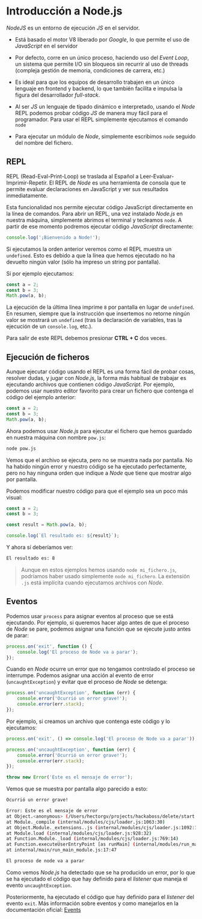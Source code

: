 # Introducción a Node.js

_NodeJS_ es un entorno de ejecución _JS_ en el servidor.

-   Está basado el motor V8 liberado por _Google_, lo que permite el uso de _JavaScript_ en el servidor

-   Por defecto, corre en un único proceso, haciendo uso del _Event Loop_, un sistema que permite I/O sin bloqueos sin recurrir al uso de threads (compleja gestión de memoria, condiciones de carrera, etc.)

-   Es ideal para que los equipos de desarrollo trabajen en un único lenguaje en frontend y backend, lo que también facilita e impulsa la figura del desarrollador _full-stack_.

-   Al ser _JS_ un lenguaje de tipado dinámico e interpretado, usando el _Node_ REPL podemos probar código _JS_ de manera muy fácil para el programador. Para usar el REPL simplemente ejecutamos el comando `node`

-   Para ejecutar un módulo de _Node_, simplemente escribimos `node` seguido del nombre del fichero.

## REPL

REPL (Read-Eval-Print-Loop) se traslada al Español a Leer-Evaluar-Imprimir-Repetir. El REPL de _Node_ es una herramienta de consola que te permite evaluar declaraciones en JavaScript y ver sus resultados inmediatamente.

Esta funcionalidad nos permite ejecutar código JavaScript directamente en la línea de comandos. Para abrir un REPL, una vez instalado _Node.js_ en nuestra máquina, simplemente abrimos el terminal y tecleamos `node`. A partir de ese momento podremos ejecutar código _JavaScript_ directamente:

```javascript
console.log('¡Bienvenido a Node!');
```

Si ejecutamos la orden anterior veremos como el REPL muestra un `undefined`. Esto es debido a que la línea que hemos ejecutado no ha devuelto ningún valor (sólo ha impreso un string por pantalla).

Si por ejemplo ejecutamos:

```javascript
const a = 2;
const b = 3;
Math.pow(a, b);
```

La ejecución de la última línea imprime `8` por pantalla en lugar de `undefined`. En resumen, siempre que la instrucción que insertemos no retorne ningún valor se mostrará un `undefined` (tras la declaración de variables, tras la ejecución de un `console.log`, etc.).

Para salir de este REPL debemos presionar **CTRL + C** dos veces.

## Ejecución de ficheros

Aunque ejecutar código usando el REPL es una forma fácil de probar cosas, resolver dudas, y jugar con _Node.js_, la forma más habitual de trabajar es ejecutando archivos que contienen código _JavaScript_. Por ejemplo, podemos usar nuestro editor favorito para crear un fichero que contenga el código del ejemplo anterior:

```javascript
const a = 2;
const b = 3;
Math.pow(a, b);
```

Ahora podemos usar _Node.js_ para ejecutar el fichero que hemos guardado en nuestra máquina con nombre `pow.js`:

```bash
node pow.js
```

Vemos que el archivo se ejecuta, pero no se muestra nada por pantalla. No ha habido ningún error y nuestro código se ha ejecutado perfectamente, pero no hay ninguna orden que indique a _Node_ que tiene que mostrar algo por pantalla.

Podemos modificar nuestro código para que el ejemplo sea un poco más visual:

```javascript
const a = 2;
const b = 3;

const result = Math.pow(a, b);

console.log(`El resultado es: ${result}`);
```

Y ahora sí deberíamos ver:

```bash
El resultado es: 8
```

> Aunque en estos ejemplos hemos usando `node mi_fichero.js`, podríamos haber usado simplemente `node mi_fichero`. La extensión `.js` está implícita cuando ejecutamos archivos con _Node_.

## Eventos

Podemos usar `process` para asignar eventos al proceso que se está ejecutando. Por ejemplo, si queremos hacer algo antes de que el proceso de _Node_ se pare, podemos asignar una función que se ejecute justo antes de parar:

```javascript
process.on('exit', function () {
    console.log('El proceso de Node va a parar');
});
```

Cuando en _Node_ ocurre un error que no tengamos controlado el proceso se interrumpe. Podemos asignar una acción al evento de error (`uncaughtException`) y evitar que el proceso de _Node_ se detenga:

```javascript
process.on('uncaughtException', function (err) {
    console.error('Ocurrió un error grave!');
    console.error(err.stack);
});
```

Por ejemplo, si creamos un archivo que contenga este código y lo ejecutamos:

```javascript
process.on('exit', () => console.log('El proceso de Node va a parar'));

process.on('uncaughtException', function (err) {
    console.error('Ocurrió un error grave!');
    console.error(err.stack);
});

throw new Error('Este es el mensaje de error');
```

Vemos que se muestra por pantalla algo parecido a esto:

```bash
Ocurrió un error grave!

Error: Este es el mensaje de error
at Object.<anonymous> (/Users/hectorgv/projects/hackaboss/delete/start.js:8:7)
at Module._compile (internal/modules/cjs/loader.js:1063:30)
at Object.Module._extensions..js (internal/modules/cjs/loader.js:1092:10)
at Module.load (internal/modules/cjs/loader.js:928:32)
at Function.Module._load (internal/modules/cjs/loader.js:769:14)
at Function.executeUserEntryPoint [as runMain] (internal/modules/run_main.js:72:12)
at internal/main/run_main_module.js:17:47

El proceso de node va a parar
```

Como vemos _Node.js_ ha detectado que se ha producido un error, por lo que se ha ejecutado el código que hay definido para el _listener_ que maneja el evento `uncaughtException`.

Posteriormente, ha ejecutado el código que hay definido para el _listener_ del evento `exit`. Más información sobre eventos y como manejarlos en la documentación oficial: [Events](https://nodejs.org/docs/latest-v14.x/api/events.html#events_emitter_on_eventname_listener)
